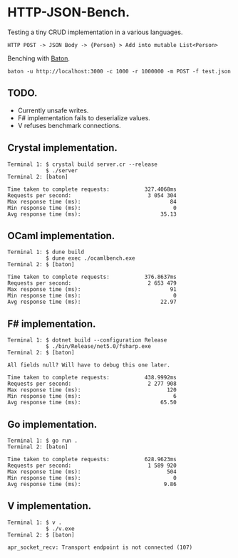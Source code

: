 # HTTP-JSON-Bench.

Testing a tiny CRUD implementation in a various languages.

```
HTTP POST -> JSON Body -> {Person} > Add into mutable List<Person>
```

Benching with [Baton](https://github.com/americanexpress/baton).

```
baton -u http://localhost:3000 -c 1000 -r 1000000 -m POST -f test.json
```

## TODO.
* Currently unsafe writes.
* F# implementation fails to deserialize values.
* V refuses benchmark connections.

## Crystal implementation.

```
Terminal 1: $ crystal build server.cr --release
            $ ./server
Terminal 2: [baton]

Time taken to complete requests:           327.4068ms
Requests per second:                        3 054 304
Max response time (ms):                            84
Min response time (ms):                             0
Avg response time (ms):                         35.13
```

## OCaml implementation.

```
Terminal 1: $ dune build
            $ dune exec ./ocamlbench.exe
Terminal 2: $ [baton]

Time taken to complete requests:           376.8637ms
Requests per second:                        2 653 479
Max response time (ms):                            91
Min response time (ms):                             0
Avg response time (ms):                         22.97
```

## F# implementation.

```
Terminal 1: $ dotnet build --configuration Release
            $ ./bin/Release/net5.0/fsharp.exe
Terminal 2: $ [baton]

All fields null? Will have to debug this one later.

Time taken to complete requests:           438.9992ms
Requests per second:                        2 277 908
Max response time (ms):                           120
Min response time (ms):                             6
Avg response time (ms):                         65.50
```

## Go implementation.

```
Terminal 1: $ go run .
Terminal 2: [baton]

Time taken to complete requests:           628.9623ms
Requests per second:                        1 589 920
Max response time (ms):                           504
Min response time (ms):                             0
Avg response time (ms):                          9.86
```

## V implementation.
```
Terminal 1: $ v .
            $ ./v.exe
Terminal 2: $ [baton]

apr_socket_recv: Transport endpoint is not connected (107)
```